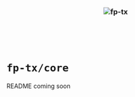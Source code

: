 <h3 align="center">
   <img src="https://github.com/fp-tx/core/assets/7153123/268066f8-90e5-427a-9d15-9ccc99ee2632" alt="fp-tx" />
</h3>

<br/><br/><br/>


# `fp-tx/core`

README coming soon
